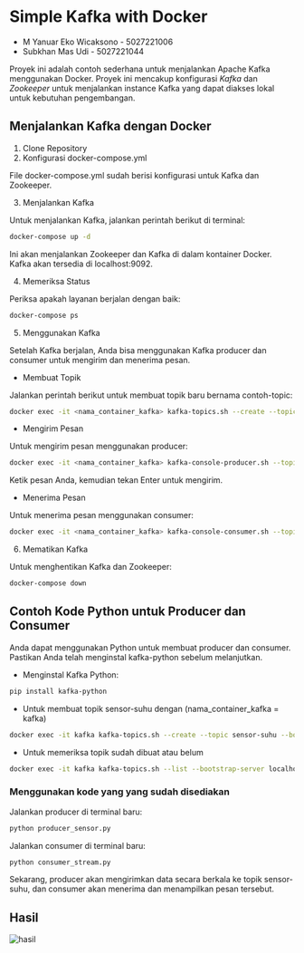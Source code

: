 # Simple Kafka with Docker
- M Yanuar Eko Wicaksono - 5027221006
- Subkhan Mas Udi - 5027221044

Proyek ini adalah contoh sederhana untuk menjalankan Apache Kafka menggunakan Docker. Proyek ini mencakup konfigurasi *Kafka* dan *Zookeeper* untuk menjalankan instance Kafka yang dapat diakses lokal untuk kebutuhan pengembangan.

## Menjalankan Kafka dengan Docker
1. Clone Repository
2. Konfigurasi docker-compose.yml
    
File docker-compose.yml sudah berisi konfigurasi untuk Kafka dan Zookeeper.

3. Menjalankan Kafka

Untuk menjalankan Kafka, jalankan perintah berikut di terminal:

```bash
docker-compose up -d
```
Ini akan menjalankan Zookeeper dan Kafka di dalam kontainer Docker. Kafka akan tersedia di localhost:9092.

4. Memeriksa Status

Periksa apakah layanan berjalan dengan baik:
```bash
docker-compose ps
```

5. Menggunakan Kafka

Setelah Kafka berjalan, Anda bisa menggunakan Kafka producer dan consumer untuk mengirim dan menerima pesan.

- Membuat Topik

Jalankan perintah berikut untuk membuat topik baru bernama contoh-topic:
```bash
docker exec -it <nama_container_kafka> kafka-topics.sh --create --topic <contoh-topik> --bootstrap-server localhost:9092 --partitions 1 --replication-factor 1
```

- Mengirim Pesan

Untuk mengirim pesan menggunakan producer:

```bash
docker exec -it <nama_container_kafka> kafka-console-producer.sh --topic <contoh-topik> --bootstrap-server localhost:9092
```
Ketik pesan Anda, kemudian tekan Enter untuk mengirim.

- Menerima Pesan

Untuk menerima pesan menggunakan consumer:

```bash
docker exec -it <nama_container_kafka> kafka-console-consumer.sh --topic <contoh-topik> --bootstrap-server localhost:9092 --from-beginning
```

6. Mematikan Kafka

Untuk menghentikan Kafka dan Zookeeper:

```bash
docker-compose down
```

## Contoh Kode Python untuk Producer dan Consumer
Anda dapat menggunakan Python untuk membuat producer dan consumer. Pastikan Anda telah menginstal kafka-python sebelum melanjutkan.

- Menginstal Kafka Python:
```bash
pip install kafka-python
```

- Untuk membuat topik sensor-suhu dengan (nama_container_kafka = kafka)
```bash
docker exec -it kafka kafka-topics.sh --create --topic sensor-suhu --bootstrap-server localhost:9092 --partitions 1 --replication-factor 1
```

- Untuk memeriksa topik sudah dibuat atau belum
```bash
docker exec -it kafka kafka-topics.sh --list --bootstrap-server localhost:9092
```

### Menggunakan kode yang yang sudah disediakan
Jalankan producer di terminal baru:
```bash
python producer_sensor.py
```

Jalankan consumer di terminal baru:
```bash
python consumer_stream.py
```
Sekarang, producer akan mengirimkan data secara berkala ke topik sensor-suhu, dan consumer akan menerima dan menampilkan pesan tersebut.

## Hasil
![hasil](img/Hasil.png)
